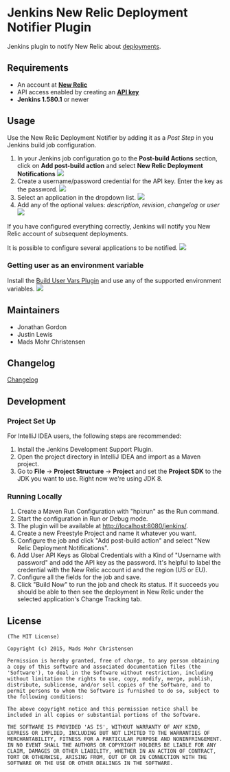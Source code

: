 Jenkins New Relic Deployment Notifier Plugin
============================================

Jenkins plugin to notify New Relic about [deployments][].

## Requirements

* An account at **[New Relic][]**
* API access enabled by creating an **[API key][]**
* **Jenkins 1.580.1** or newer

## Usage

Use the New Relic Deployment Notifier by adding it as a *Post Step* in
you Jenkins build job configuration.

1.  In your Jenkins job configuration go to the **Post-build Actions**
    section, click on **Add post-build action** and select **New Relic
    Deployment Notifications**
    ![](docs/images/postbuild.png)
2.  Create a username/password credential for the API key. Enter the
    key as the password.
    ![](docs/images/credential.png)
3.  Select an application in the dropdown list.
    ![](docs/images/validcredential.png)
4.  Add any of the optional values: *description*, *revision*,
    *changelog* or *user*
    ![](docs/images/optional.png)

If you have configured everything correctly, Jenkins will notify you New
Relic account of subsequent deployments.

It is possible to configure several applications to be notified.
![](docs/images/addnotification.png)

### Getting user as an environment variable

Install the [Build User Vars
Plugin](https://wiki.jenkins.io/display/JENKINS/Build+User+Vars+Plugin)
and use any of the supported environment variables.
![](docs/images/user.png)

## Maintainers

* Jonathan Gordon
* Justin Lewis
* Mads Mohr Christensen

## Changelog

[Changelog](CHANGELOG.md)

## Development

### Project Set Up

For IntelliJ IDEA users, the following steps are recommended:

1. Install the Jenkins Development Support Plugin.
2. Open the project directory in IntelliJ IDEA and import as a Maven project. 
3. Go to **File** -\> **Project Structure** -\> **Project** and set the
    **Project SDK** to the JDK you want to use. Right now we're using JDK 8.

### Running Locally
1. Create a Maven Run Configuration with "hpi:run" as the Run command.
2. Start the configuration in Run or Debug mode.
3. The plugin will be available at
    [http://localhost:8080/jenkins/](http://localhost:8080/jenkins/). 
4. Create a new Freestyle Project and name it whatever you want.
5. Configure the job and click "Add post-build action" and select "New Relic Deployment Notifications".
6. Add User API Keys as Global Credentials with a Kind of "Username with password" and add the API key as the password. It's helpful to label the credential with the New Relic account id and the region (US or EU).
7. Configure all the fields for the job and save.
8. Click "Build Now" to run the job and check its status. If it succeeds you should be able to then see the deployment in New Relic under the selected application's Change Tracking tab.

## License

	(The MIT License)

	Copyright (c) 2015, Mads Mohr Christensen

	Permission is hereby granted, free of charge, to any person obtaining
	a copy of this software and associated documentation files (the
	'Software'), to deal in the Software without restriction, including
	without limitation the rights to use, copy, modify, merge, publish,
	distribute, sublicense, and/or sell copies of the Software, and to
	permit persons to whom the Software is furnished to do so, subject to
	the following conditions:

	The above copyright notice and this permission notice shall be
	included in all copies or substantial portions of the Software.

	THE SOFTWARE IS PROVIDED 'AS IS', WITHOUT WARRANTY OF ANY KIND,
	EXPRESS OR IMPLIED, INCLUDING BUT NOT LIMITED TO THE WARRANTIES OF
	MERCHANTABILITY, FITNESS FOR A PARTICULAR PURPOSE AND NONINFRINGEMENT.
	IN NO EVENT SHALL THE AUTHORS OR COPYRIGHT HOLDERS BE LIABLE FOR ANY
	CLAIM, DAMAGES OR OTHER LIABILITY, WHETHER IN AN ACTION OF CONTRACT,
	TORT OR OTHERWISE, ARISING FROM, OUT OF OR IN CONNECTION WITH THE
	SOFTWARE OR THE USE OR OTHER DEALINGS IN THE SOFTWARE.

[deployments]: https://docs.newrelic.com/docs/change-tracking/change-tracking-view-analyze/
[New Relic]: http://newrelic.com/
[API key]: https://docs.newrelic.com/docs/apis/intro-apis/new-relic-api-keys/
